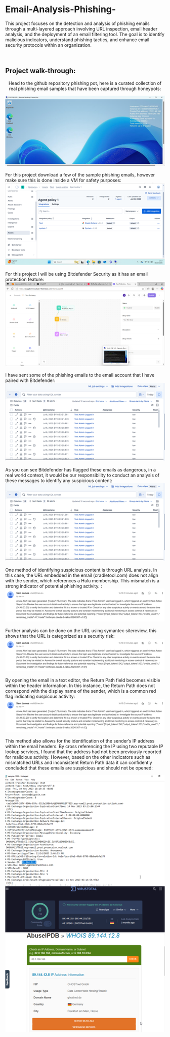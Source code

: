 # Email-Analysis-Phishing-
This project focuses on the detection and analysis of phishing emails through a multi-layered approach involving URL inspection, email header analysis, and the deployment of an email filtering tool. The goal is to identify malicious indicators, understand phishing tactics, and enhance email security protocols within an organization.

<br />

<h2>Project walk-through:</h2>

<p align="center">
Head to the github repository phishing pot, here is a curated collection of real phishing email samples that have been captured through honeypots: <br/>

![image alt](https://github.com/Samuel-James971/AI-Workflow-Automation/blob/main/Screenshot%202025-07-09%20094109.pdf.png?raw=true)
<br />
<br />
For this project download a few of the sample phishing emails, however make sure this is done inside a VM for safety purposes:  <br/>
![image alt](https://github.com/Samuel-James971/AI-Workflow-Automation/blob/main/Screenshot%202025-07-08%20141747.png?raw=true)
<br />
<br />
For this project I will be using Bitdefender Security as it has an email protection feature: <br/>
![image alt](https://github.com/Samuel-James971/AI-Workflow-Automation/blob/main/Screenshot%202025-07-08%20142236.png?raw=true)
<br />
<br />
I have sent some of the phishing emails to the email account that I have paired with Bitdefender:   <br/>
![image alt](https://github.com/Samuel-James971/AI-Workflow-Automation/blob/main/Screenshot%202025-07-08%20161240.png?raw=true)
<br />
<br />
As you can see Bitdefender has flagged these emails as dangerous, in a real world context, it would be our responsibility to conduct an analysis of these messages to identify any suspicious content:  <br/>
![image alt](https://github.com/Samuel-James971/AI-Workflow-Automation/blob/main/Screenshot%202025-07-08%20161240.png?raw=true)
<br />
<br />
One method of identifying suspicious content is through URL analysis. In this case, the URL embedded in the email (cradletool.com) does not align with the sender, which references a Hulu membership. This mismatch is a strong indicator of potential phishing activity. :  <br/>
![image alt](https://github.com/Samuel-James971/AI-Workflow-Automation/blob/main/Screenshot%202025-07-08%20161352.png?raw=true)
<br />
<br />
Further analysis can be done on the URL using symantec sitereview, this shows that the URL is categorized as a security risk:
![image alt](https://github.com/Samuel-James971/AI-Workflow-Automation/blob/main/Screenshot%202025-07-08%20161352.png?raw=true)
<br />
<br />
By opening the email in a text editor, the Return Path field becomes visible within the header information. In this instance, the Return Path does not correspond with the display name of the sender, which is a common red flag indicating suspicous activity:
![image alt](https://github.com/Samuel-James971/AI-Workflow-Automation/blob/main/Screenshot%202025-07-08%20161352.png?raw=true)
<br />
<br />
This method also allows for the identification of the sender’s IP address within the email headers. By cross referencing the IP using two reputable IP lookup services, I found that the address had not been previously reported for malicious activity. However, based on the other indicators such as mismatched URLs and inconsistent Return Path data it can confidently concluded that these emails are suspicious and should not be opened: 

![image alt](https://github.com/Samuel-James971/Email-Analysis-Phishing-/blob/main/Screenshot%202025-07-16%20223208.png?raw=true)
![image alt](https://github.com/Samuel-James971/Email-Analysis-Phishing-/blob/main/Screenshot%202025-07-16%20223419.png?raw=true)
![image alt](https://github.com/Samuel-James971/Email-Analysis-Phishing-/blob/main/Screenshot%202025-07-16%20223153.png?raw=true)



<!--
 ```diff
- text in red
+ text in green
! text in orange
# text in gray
@@ text in purple (and bold)@@
```
--!>
